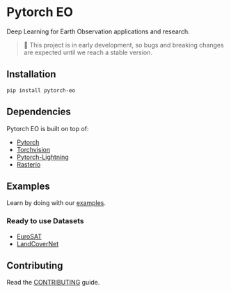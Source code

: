 # Pytorch EO

Deep Learning for Earth Observation applications and research.

> 🚧 This project is in early development, so bugs and breaking changes are expected until we reach a stable version.

## Installation

```
pip install pytorch-eo
```

## Dependencies

Pytorch EO is built on top of:

- [Pytorch](https://pytorch.org/)
- [Torchvision](https://pytorch.org/vision/stable/index.html)
- [Pytorch-Lightning](https://www.pytorchlightning.ai/)
- [Rasterio](https://rasterio.readthedocs.io/en/latest/)

## Examples

Learn by doing with our [examples](https://github.com/earthpulse/pytorch_eo/tree/main/examples).

### Ready to use Datasets

- [EuroSAT](https://github.com/phelber/EuroSAT)
- [LandCoverNet](https://mlhub.earth/10.34911/rdnt.d2ce8i)

<!-- ### Build your own Datasets

Using SCAN you can annotate your own data and access it directly through Pytorch EO. -->

<!-- ## Research

Pytorch EO can be a useful tool for research:

- Flexibility: build and experiment with new models for EO applications.
- Reproducibility: use same data splits and random seeds to compare with others.

See the [examples](https://github.com/earthpulse/pytorch_eo/tree/main/examples).

## Production

Pytorch EO was built with production in mind from the beginning:

- Optimize model for production.
- Export models to torchscript.
- Upload models to our Models Universe
- Use models directly through SPAI

See the [examples](https://github.com/earthpulse/pytorch_eo/tree/main/examples). -->

<!-- ## Documentation

Read our [docs](https://earthpulse.github.io/pytorch_eo/). -->

## Contributing

Read the [CONTRIBUTING](https://github.com/earthpulse/pytorch_eo/blob/main/CONTRIBUTING.md) guide.
